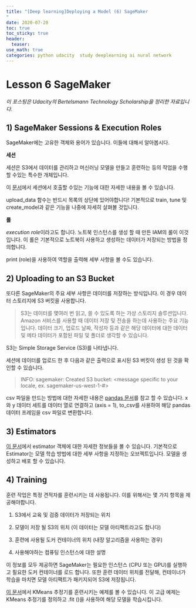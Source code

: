 ```yaml
---
title: "[Deep learning]Deploying a Model (6) SageMaker
"
date: 2020-07-20
toc: true
toc_sticky: true
header:
  teaser: 
use_math: true
categories: python udacity  study deeplearning ai nural network
---
```


#  Lesson 6 SageMaker

*이 포스팅은 Udacity의 Bertelsmann Technology Scholarship을 정리한 자료입니다.*  

## 1) SageMaker Sessions & Execution Roles

SageMaker에는 고유한 객체와 용어가 있습니다. 이들에 대해서 알아봅시다.

**세션**

세션은 S3에서 데이터를 관리하고 머신러닝 모델을 만들고 훈련하는 등의 작업을 수행 할 수있는 특수한 개체입니다. 

이 [문서](https://sagemaker.readthedocs.io/en/latest/session.html)에서 세션에서 호출할 수있는 기능에 대한 자세한 내용을 볼 수 있습니다. 

upload_data 함수는 반드시 목록의 상단에 있어야합니다! 기본적으로 train, tune 및 create_model과 같은 기능을 나중에 자세히 살펴볼 것입니다.

**롤** 

*execution role*이라고도 합니다. 노트북 인스턴스를 생성 할 때 만든 IAM의 롤이 이것입니다. 이 롤은 기본적으로 노트북이 사용하고  생성하는 데이터가 저장되는 방법을 정의합니다.

print (role)을 사용하여 역할을 출력해 세부 사항을 볼 수도 있습니다.


## 2) Uploading to an S3 Bucket

또다른 SageMaker의 주요 세부 사항은 데이터를  저장하는 방식입니다. 이 경우 데이터 스토리지에 S3 버킷을 사용합니다.

> S3는 데이터를 몇여러 번 읽고, 쓸 수 있도록 하는 가상 스토리지 솔루션입니다. Amazon 서비스를 사용할 때 데이터 저장 및 전송을 하는데 사용하는 주요 기능입니다. 데이터 크기, 업로드 날짜, 작성자 등과 같은 해당 데이터에 대한 데이터 및 메타 데이터가 포함된 파일 및 폴더로 생각할 수 있습니다.

S3는 Simple Storage Service (S3)를 나타냅니다.

세션에 데이터를 업로드 한 후 다음과 같은 출력으로 표시된 S3 버킷이 생성 된 것을 확인할 수 있습니다.

> INFO: sagemaker: Created S3 bucket: <message specific to your locale, ex. sagemaker-us-west-1-#>

csv 파일을 만드는 방법에 대한 자세한 내용은 [pandas 문서](https://pandas.pydata.org/pandas-docs/stable/generated/pandas.concat.html)를 참고 할 수 있습니다. x와 y 데이터 세트를 데이터 열로 연결하고 (axis = 1), to_csv를 사용하여 해당 pandas 데이터 프레임을 csv 파일로 변환합니다.


## 3) Estimators

[이 문서](https://sagemaker.readthedocs.io/en/latest/estimators.html)에서 estimator 객체에 대한 자세한 정보들을 볼 수 있습니다. 기본적으로 Estimator는 모델 학습 방법에 대한 세부 사항을 지정하는 오브젝트입니다. 모델을 생성하고 배포 할 수 있습니다.


## 4) Training

훈련 작업은 특정 견적자를 훈련시키는 데 사용됩니다. 이를 위해서는 몇 가지 항목을 제공해야합니다.

1. S3에서 교육 및 검증 데이터가 저장되는 위치

2. 모델이 저장 될 S3의 위치 (이 데이터는 모델 아티팩트라고도 합니다)

3. 훈련에 사용될 도커 컨테이너의 위치 (내장 알고리즘을 사용하는 경우)

4. 사용해야하는 컴퓨팅 인스턴스에 대한 설명

이 정보를 모두 제공하면 SageMaker는 필요한 인스턴스 (CPU 또는 GPU)를 실행하고 필요한 도커 컨테이너를 로드 합니다. 또한 훈련 데이터 위치를 전달해, 컨테이너가 학습을 마치면 모델 아티팩트가 패키지되어 S3에 저장됩니다.

[이 문서](https://docs.aws.amazon.com/sagemaker/latest/dg/)에서 KMeans 추정기를 훈련시키는 예제를 볼 수 있습니다. 이 고급 예제는 KMeans 추정기를 정의하고 .fit ()을 사용하여 해당 모델을 학습시킵니다.